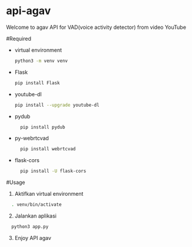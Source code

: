 # api-agav

Welcome to agav API for VAD(voice activity detector) from video YouTube

#Required
* virtual environment
  ```sh
  python3 -m venv venv
  ```
* Flask
  ```sh
  pip install Flask
  ```
* youtube-dl
  ```sh
  pip install --upgrade youtube-dl
  ```
* pydub
  ```sh
    pip install pydub
  ```
* py-webrtcvad
  ```sh
    pip install webrtcvad
  ```
* flask-cors
  ```sh
    pip install -U flask-cors
  ```

#Usage
1. Aktifkan virtual environment 
  ```sh
    . venv/bin/activate
  ```
2. Jalankan aplikasi
  ```sh
    python3 app.py
  ```
3. Enjoy API agav
